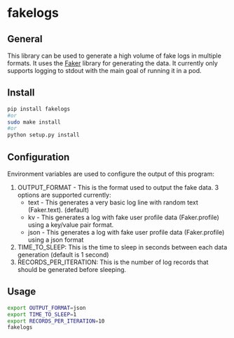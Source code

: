 # fakelogs

## General
This library can be used to generate a high volume of fake logs in multiple formats.  It uses the [Faker](https://faker.readthedocs.io/en/master/) library for generating the data.  It currently only supports logging to stdout with the main goal of running it in a pod.

## Install
```bash
pip install fakelogs 
#or 
sudo make install 
#or 
python setup.py install
```

## Configuration
Environment variables are used to configure the output of this program:
1. OUTPUT_FORMAT - This is the format used to output the fake data.  3 options are supported currently:
   * text - This generates a very basic log line with random text (Faker.text). (default)
   * kv - This generates a log with fake user profile data (Faker.profile) using a key/value pair format.
   * json - This generates a log with fake user profile data (Faker.profile) using a json format
2. TIME_TO_SLEEP: This is the time to sleep in seconds between each data generation (default is 1 second)
3. RECORDS_PER_ITERATION: This is the number of log records that should be generated before sleeping.

## Usage
```bash
export OUTPUT_FORMAT=json
export TIME_TO_SLEEP=1
export RECORDS_PER_ITERATION=10
fakelogs
```

